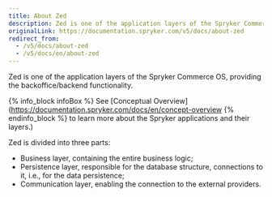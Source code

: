 ```yaml
---
title: About Zed
description: Zed is one of the application layers of the Spryker Commerce OS, providing the back office/backend functionality.
originalLink: https://documentation.spryker.com/v5/docs/about-zed
redirect_from:
  - /v5/docs/about-zed
  - /v5/docs/en/about-zed
---
```


Zed is one of the application layers of the Spryker Commerce OS, providing the backoffice/backend functionality. 

{% info_block infoBox %}
See [Conceptual Overview](https://documentation.spryker.com/docs/en/concept-overview
{% endinfo_block %} to learn more about the Spryker applications and their layers.)

Zed is divided into three parts:

* Business layer, containing the entire business logic;
* Persistence layer, responsible for the database structure, connections to it, i.e., for the data persistence;
* Communication layer, enabling the connection to the external providers.

<!--The guides in this section provide a deep insight into each of the layers and their components.-->
